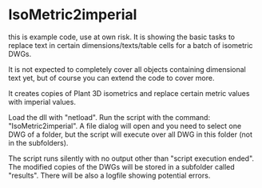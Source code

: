 # IsoMetric2imperial
this is example code, use at own risk. It is showing the basic tasks to replace text in certain dimensions/texts/table cells for a batch of isometric DWGs. 

It is not expected to completely cover all objects containing dimensional text yet, but of course you can extend the code to cover more.

It creates copies of Plant 3D isometrics and replace certain metric values with imperial values.

Load the dll with "netload". Run the script with the command: "IsoMetric2imperial". A file dialog will open and you need to select one DWG of a folder, but the script will execute over all DWG in this folder (not in the subfolders). 

The script runs silently with no output other than "script execution ended". The modified copies of the DWGs will be stored in a subfolder called "results". There will be also a logfile showing potential errors.

